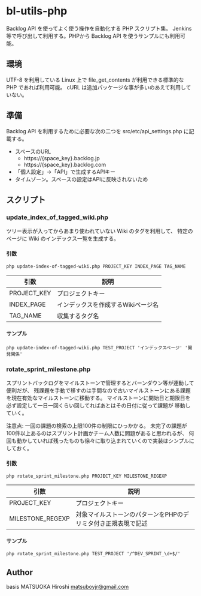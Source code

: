 bl-utils-php
===============
Backlog API を使ってよく使う操作を自動化する PHP スクリプト集。
Jenkins 等で呼び出して利用する。PHPから Backlog API を使うサンプルにも利用可能。

## 環境
UTF-8 を利用している Linux 上で file_get_contents が利用できる標準的な PHP であれば利用可能。
cURL は追加パッケージな事が多いのあえて利用していない。

## 準備
Backlog API を利用するために必要な次の二つを src/etc/api_settings.php に記載する。
* スペースのURL
     * https://{space_key}.backlog.jp
     * https://{space_key}.backlog.com
* 「個人設定」->「API」で生成するAPIキー
* タイムゾーン。スペースの設定はAPIに反映されないため

## スクリプト

### update_index_of_tagged_wiki.php
ツリー表示が入ってからあまり使われていない Wiki のタグを利用して、
特定のページに Wiki のインデックス一覧を生成する。

#### 引数

    php update-index-of-tagged-wiki.php PROJECT_KEY INDEX_PAGE TAG_NAME

|引数|説明|
|----|----|
|PROJECT_KEY|プロジェクトキー|
|INDEX_PAGE|インデックスを作成するWikiページ名|
|TAG_NAME|収集するタグ名|

#### サンプル

    php update-index-of-tagged-wiki.php TEST_PROJECT 'インデックスページ' '開発関係'

### rotate_sprint_milestone.php
スプリントバックログをマイルストーンで管理するとバーンダウン等が連動して便利だが、
残課題を手動で移すのは手間なので古いマイルストーンにある課題を現在有効なマイルストーンに移動する。
マイルストーンに開始日と期限日を必ず設定して一日一回くらい回してればあとはその日付に従って課題が
移動していく。

注意点: 一回の課題の検索の上限100件の制限にひっかかる。
未完了の課題が100件以上あるのはスプリント計画かチーム人数に問題があると思われるが、
何回も動かしていれば残ったものも徐々に取り込まれていくので実装はシンプルにしておく。

#### 引数

    php rotate_sprint_milestone.php PROJECT_KEY MILESTONE_REGEXP

|引数|説明|
|----|----|
|PROJECT_KEY|プロジェクトキー|
|MILESTONE_REGEXP|対象マイルストーンのパターンをPHPのデリミタ付き正規表現で記述|

#### サンプル

    php rotate_sprint_milestone.php TEST_PROJECT '/^DEV_SPRINT_\d+$/'

## Author
basis
MATSUOKA Hiroshi <matsuboyjr@gmail.com>

